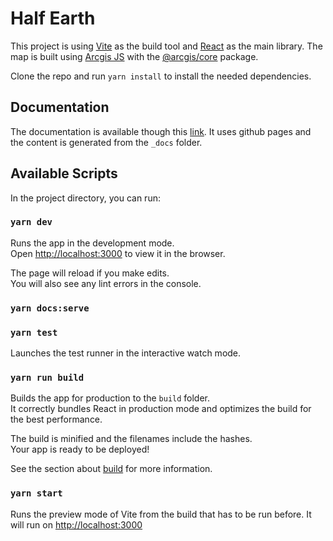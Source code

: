 # Half Earth

This project is using [Vite](https://vitejs.dev/) as the build tool and [React](https://reactjs.org/) as the main library. The map is built using [Arcgis JS](https://developers.arcgis.com/javascript/) with the [@arcgis/core](https://www.npmjs.com/package/@arcgis/core) package.

Clone the repo and run `yarn install` to install the needed dependencies.

## Documentation

The documentation is available though this [link](https://vizzuality.github.io/half-earth-v3/).
It uses github pages and the content is generated from the `_docs` folder.

## Available Scripts

In the project directory, you can run:

### `yarn dev`

Runs the app in the development mode.<br>
Open [http://localhost:3000](http://localhost:3000) to view it in the browser.

The page will reload if you make edits.<br>
You will also see any lint errors in the console.

### `yarn docs:serve`

### `yarn test`

Launches the test runner in the interactive watch mode.<br>

### `yarn run build`

Builds the app for production to the `build` folder.<br>
It correctly bundles React in production mode and optimizes the build for the best performance.

The build is minified and the filenames include the hashes.<br>
Your app is ready to be deployed!

See the section about [build](https://vitejs.dev/guide/build) for more information.


### `yarn start`

Runs the preview mode of Vite from the build that has to be run before. It will run on [http://localhost:3000](http://localhost:3000)
